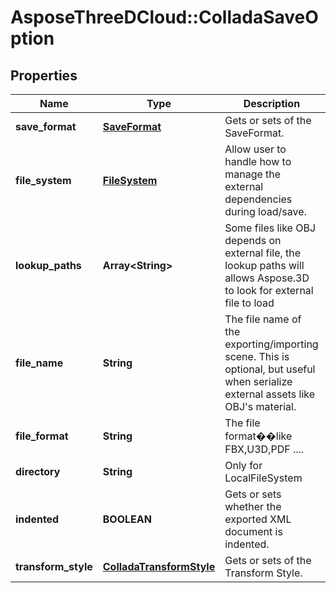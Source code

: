 # AsposeThreeDCloud::ColladaSaveOption

## Properties
Name | Type | Description | Notes
------------ | ------------- | ------------- | -------------
**save_format** | [**SaveFormat**](SaveFormat.md) | Gets or sets  of the SaveFormat. | [optional] 
**file_system** | [**FileSystem**](FileSystem.md) | Allow user to handle how to manage the external dependencies during load/save. | [optional] 
**lookup_paths** | **Array&lt;String&gt;** | Some files like OBJ depends on external file, the lookup paths will allows Aspose.3D to look for external file to load | [optional] 
**file_name** | **String** | The file name of the exporting/importing scene. This is optional, but useful when serialize external assets like OBJ&#39;s material. | [optional] 
**file_format** | **String** | The file format��like FBX,U3D,PDF .... | [optional] 
**directory** | **String** | Only for LocalFileSystem | [optional] 
**indented** | **BOOLEAN** | Gets or sets whether the exported XML document is indented. | [optional] 
**transform_style** | [**ColladaTransformStyle**](ColladaTransformStyle.md) | Gets or sets  of the Transform Style. | [optional] 


